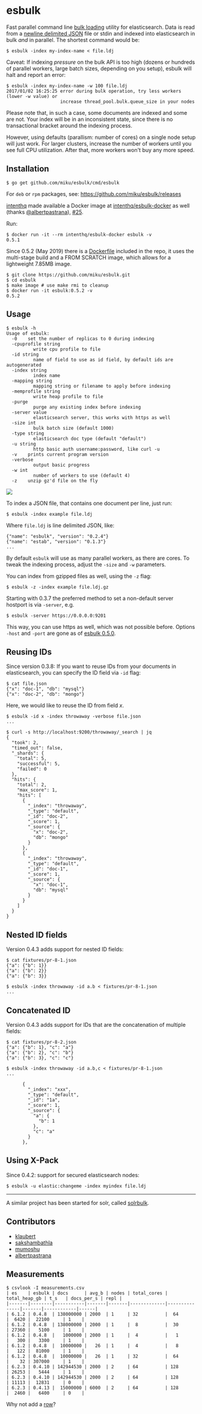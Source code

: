 esbulk
======

Fast parallel command line [bulk loading](https://www.elastic.co/guide/en/elasticsearch/reference/current/docs-bulk.html) utility for elasticsearch. Data is read from a
[newline delimited JSON](http://jsonlines.org/) file or stdin and indexed into elasticsearch in bulk
*and* in parallel. The shortest command would be:

```shell
$ esbulk -index my-index-name < file.ldj
```

Caveat: If indexing *pressure* on the bulk API is too high (dozens or hundreds of
parallel workers, large batch sizes, depending on you setup), esbulk will halt
and report an error:

```shell
$ esbulk -index my-index-name -w 100 file.ldj
2017/01/02 16:25:25 error during bulk operation, try less workers (lower -w value) or
                    increase thread_pool.bulk.queue_size in your nodes
```

Please note that, in such a case, some documents are indexed and some are not.
Your index will be in an inconsistent state, since there is no transactional
bracket around the indexing process.

However, using defaults (parallism: number of cores) on a single node setup
will just work. For larger clusters, increase the number of workers until you
see full CPU utilization. After that, more workers won't buy any more speed.

Installation
------------

    $ go get github.com/miku/esbulk/cmd/esbulk

For `deb` or `rpm` packages, see: https://github.com/miku/esbulk/releases

[intenthq](https://www.intenthq.com/) made available a Docker image at
[intenthq/esbulk-docker](https://hub.docker.com/r/intenthq/esbulk-docker/) as
well (thanks [@albertpastrana](https://github.com/albertpastrana)), [#25](https://github.com/miku/esbulk/issues/25).

Run:

```
$ docker run -it --rm intenthq/esbulk-docker esbulk -v
0.5.1
```

Since 0.5.2 (May 2019) there is a [Dockerfile](Dockerfile) included in the
repo, it uses the multi-stage build and a FROM SCRATCH image, which allows for
a lightweight 7.85MB image.

```
$ git clone https://github.com/miku/esbulk.git
$ cd esbulk
$ make image # use make rmi to cleanup
$ docker run -it esbulk:0.5.2 -v
0.5.2
```


Usage
-----

    $ esbulk -h
    Usage of esbulk:
      -0    set the number of replicas to 0 during indexing
      -cpuprofile string
              write cpu profile to file
      -id string
              name of field to use as id field, by default ids are autogenerated
      -index string
              index name
      -mapping string
              mapping string or filename to apply before indexing
      -memprofile string
              write heap profile to file
      -purge
              purge any existing index before indexing
      -server value
              elasticsearch server, this works with https as well
      -size int
              bulk batch size (default 1000)
      -type string
              elasticsearch doc type (default "default")
      -u string
              http basic auth username:password, like curl -u
      -v    prints current program version
      -verbose
              output basic progress
      -w int
              number of workers to use (default 4)
      -z    unzip gz'd file on the fly


![](https://raw.githubusercontent.com/miku/esbulk/master/docs/asciicast.gif)

To index a JSON file, that contains one document
per line, just run:

    $ esbulk -index example file.ldj

Where `file.ldj` is line delimited JSON, like:

    {"name": "esbulk", "version": "0.2.4"}
    {"name": "estab", "version": "0.1.3"}
    ...

By default `esbulk` will use as many parallel
workers, as there are cores. To tweak the indexing
process, adjust the `-size` and `-w` parameters.

You can index from gzipped files as well, using
the `-z` flag:

    $ esbulk -z -index example file.ldj.gz

Starting with 0.3.7 the preferred method to set a
non-default server hostport is via `-server`, e.g.

    $ esbulk -server https://0.0.0.0:9201

This way, you can use https as well, which was not
possible before. Options `-host` and `-port` are
gone as of [esbulk 0.5.0](https://github.com/miku/esbulk/releases/tag/v0.5.0).

Reusing IDs
-----------

Since version 0.3.8: If you want to reuse IDs from your documents in elasticsearch, you
can specify the ID field via `-id` flag:

    $ cat file.json
    {"x": "doc-1", "db": "mysql"}
    {"x": "doc-2", "db": "mongo"}

Here, we would like to reuse the ID from field *x*.

    $ esbulk -id x -index throwaway -verbose file.json
    ...

    $ curl -s http://localhost:9200/throwaway/_search | jq
    {
      "took": 2,
      "timed_out": false,
      "_shards": {
        "total": 5,
        "successful": 5,
        "failed": 0
      },
      "hits": {
        "total": 2,
        "max_score": 1,
        "hits": [
          {
            "_index": "throwaway",
            "_type": "default",
            "_id": "doc-2",
            "_score": 1,
            "_source": {
              "x": "doc-2",
              "db": "mongo"
            }
          },
          {
            "_index": "throwaway",
            "_type": "default",
            "_id": "doc-1",
            "_score": 1,
            "_source": {
              "x": "doc-1",
              "db": "mysql"
            }
          }
        ]
      }
    }

Nested ID fields
----------------

Version 0.4.3 adds support for nested ID fields:

```
$ cat fixtures/pr-8-1.json
{"a": {"b": 1}}
{"a": {"b": 2}}
{"a": {"b": 3}}

$ esbulk -index throwaway -id a.b < fixtures/pr-8-1.json
...
```

Concatenated ID
---------------

Version 0.4.3 adds support for IDs that are the concatenation of multiple fields:

```
$ cat fixtures/pr-8-2.json
{"a": {"b": 1}, "c": "a"}
{"a": {"b": 2}, "c": "b"}
{"a": {"b": 3}, "c": "c"}

$ esbulk -index throwaway -id a.b,c < fixtures/pr-8-1.json
...

      {
        "_index": "xxx",
        "_type": "default",
        "_id": "1a",
        "_score": 1,
        "_source": {
          "a": {
            "b": 1
          },
          "c": "a"
        }
      },
```

Using X-Pack
------------

Since 0.4.2: support for secured elasticsearch nodes:

```
$ esbulk -u elastic:changeme -index myindex file.ldj
```

----

A similar project has been started for solr, called [solrbulk](https://github.com/miku/solrbulk).

Contributors
------------

* [klaubert](https://github.com/klaubert)
* [sakshambathla](https://github.com/sakshambathla)
* [mumoshu](https://github.com/mumoshu)
* [albertpastrana](https://github.com/albertpastrana)

Measurements
------------

```shell
$ csvlook -I measurements.csv
| es    | esbulk | docs      | avg_b | nodes | total_cores | total_heap_gb | t_s   | docs_per_s | repl |
|-------|--------|-----------|-------|-------|-------------|---------------|-------|------------|------|
| 6.1.2 | 0.4.8  | 138000000 | 2000  | 1     | 32          |  64           |  6420 |  22100     | 1    |
| 6.1.2 | 0.4.8  | 138000000 | 2000  | 1     |  8          |  30           | 27360 |   5100     | 1    |
| 6.1.2 | 0.4.8  |   1000000 | 2000  | 1     |  4          |   1           |   300 |   3300     | 1    |
| 6.1.2 | 0.4.8  |  10000000 |   26  | 1     |  4          |   8           |   122 |  81000     | 1    |
| 6.1.2 | 0.4.8  |  10000000 |   26  | 1     | 32          |  64           |    32 | 307000     | 1    |
| 6.2.3 | 0.4.10 | 142944530 | 2000  | 2     | 64          | 128           | 26253 |   5444     | 1    |
| 6.2.3 | 0.4.10 | 142944530 | 2000  | 2     | 64          | 128           | 11113 |  12831     | 0    |
| 6.2.3 | 0.4.13 |  15000000 | 6000  | 2     | 64          | 128           |  2460 |   6400     | 0    |
```

Why not add a [row](https://github.com/miku/esbulk/pulls)?
